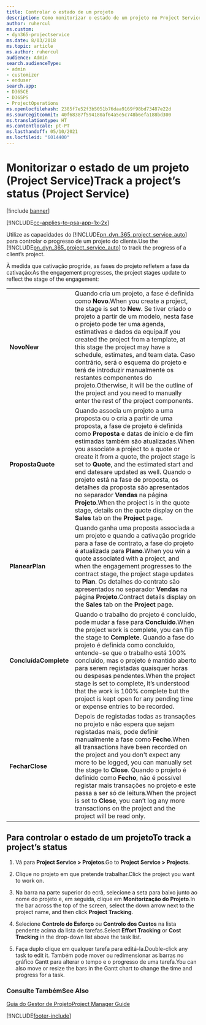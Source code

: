 ```yaml
---
title: Controlar o estado de um projeto
description: Como monitorizar o estado de um projeto no Project Service
author: ruhercul
ms.custom:
- dyn365-projectservice
ms.date: 8/03/2018
ms.topic: article
ms.author: ruhercul
audience: Admin
search.audienceType:
- admin
- customizer
- enduser
search.app:
- D365CE
- D365PS
- ProjectOperations
ms.openlocfilehash: 2385f7e52f3b5051b76daa9169f98bd73487e22d
ms.sourcegitcommit: 40f68387f594180af64a5e5c748b6efa188bd300
ms.translationtype: HT
ms.contentlocale: pt-PT
ms.lasthandoff: 05/10/2021
ms.locfileid: "6014400"
---
```

# <a name="track-a-projects-status-project-service"></a><span data-ttu-id="1d73a-103">Monitorizar o estado de um projeto (Project Service)</span><span class="sxs-lookup"><span data-stu-id="1d73a-103">Track a project’s status (Project Service)</span></span>

[!include [banner](../includes/psa-now-project-operations.md)]

[!INCLUDE[cc-applies-to-psa-app-1x-2x](../includes/cc-applies-to-psa-app-1x-2x.md)]

<span data-ttu-id="1d73a-104">Utilize as capacidades do [!INCLUDE[pn_dyn_365_project_service_auto](../includes/pn-dyn-365-project-service-auto.md)] para controlar o progresso de um projeto do cliente.</span><span class="sxs-lookup"><span data-stu-id="1d73a-104">Use the [!INCLUDE[pn_dyn_365_project_service_auto](../includes/pn-dyn-365-project-service-auto.md)] to track the progress of a client’s project.</span></span>  

<span data-ttu-id="1d73a-105">À medida que cativação progride, as fases do projeto refletem a fase da cativação:</span><span class="sxs-lookup"><span data-stu-id="1d73a-105">As the engagement progresses, the project stages update to reflect the stage of the engagement:</span></span>  


|              |                                                                                                                                                                                                                                                                                                  |
|--------------|--------------------------------------------------------------------------------------------------------------------------------------------------------------------------------------------------------------------------------------------------------------------------------------------------|
|   <span data-ttu-id="1d73a-106">**Novo**</span><span class="sxs-lookup"><span data-stu-id="1d73a-106">**New**</span></span>    | <span data-ttu-id="1d73a-107">Quando cria um projeto, a fase é definida como **Novo**.</span><span class="sxs-lookup"><span data-stu-id="1d73a-107">When you create a project, the stage is set to **New**.</span></span> <span data-ttu-id="1d73a-108">Se tiver criado o projeto a partir de um modelo, nesta fase o projeto pode ter uma agenda, estimativas e dados da equipa.</span><span class="sxs-lookup"><span data-stu-id="1d73a-108">If you created the project from a template, at this stage the project may have a schedule, estimates, and team data.</span></span> <span data-ttu-id="1d73a-109">Caso contrário, será o esquema do projeto e terá de introduzir manualmente os restantes componentes do projeto.</span><span class="sxs-lookup"><span data-stu-id="1d73a-109">Otherwise, it will be the outline of the project and you need to manually enter the rest of the project components.</span></span> |
|  <span data-ttu-id="1d73a-110">**Proposta**</span><span class="sxs-lookup"><span data-stu-id="1d73a-110">**Quote**</span></span>   |      <span data-ttu-id="1d73a-111">Quando associa um projeto a uma proposta ou o cria a partir de uma proposta, a fase de projeto é definida como **Proposta** e datas de início e de fim estimadas também são atualizadas.</span><span class="sxs-lookup"><span data-stu-id="1d73a-111">When you associate a project to a quote or create it from a quote, the project stage is set to **Quote**, and the estimated start and end datesare updated as well.</span></span> <span data-ttu-id="1d73a-112">Quando o projeto está na fase de proposta, os detalhes da proposta são apresentados no separador **Vendas** na página **Projeto**.</span><span class="sxs-lookup"><span data-stu-id="1d73a-112">When the project is in the quote stage, details on the quote display on the **Sales** tab on the **Project** page.</span></span>      |
|   <span data-ttu-id="1d73a-113">**Planear**</span><span class="sxs-lookup"><span data-stu-id="1d73a-113">**Plan**</span></span>   |                                     <span data-ttu-id="1d73a-114">Quando ganha uma proposta associada a um projeto e quando a cativação progride para a fase de contrato, a fase do projeto é atualizada para **Plano**.</span><span class="sxs-lookup"><span data-stu-id="1d73a-114">When you win a quote associated with a project, and when the engagement progresses to the contract stage, the project stage updates to **Plan**.</span></span> <span data-ttu-id="1d73a-115">Os detalhes do contrato são apresentados no separador **Vendas** na página **Projeto**.</span><span class="sxs-lookup"><span data-stu-id="1d73a-115">Contract details display on the **Sales** tab on the **Project** page.</span></span>                                      |
| <span data-ttu-id="1d73a-116">**Concluída**</span><span class="sxs-lookup"><span data-stu-id="1d73a-116">**Complete**</span></span> |                    <span data-ttu-id="1d73a-117">Quando o trabalho do projeto é concluído, pode mudar a fase para **Concluído**.</span><span class="sxs-lookup"><span data-stu-id="1d73a-117">When the project work is complete, you can flip the stage to **Complete**.</span></span> <span data-ttu-id="1d73a-118">Quando a fase do projeto é definida como concluído, entende-se que o trabalho está 100% concluído, mas o projeto é mantido aberto para serem registadas quaisquer horas ou despesas pendentes.</span><span class="sxs-lookup"><span data-stu-id="1d73a-118">When the project stage is set to complete, it’s understood that the work is 100% complete but the project is kept open for any pending time or expense entries to be recorded.</span></span>                     |
|  <span data-ttu-id="1d73a-119">**Fechar**</span><span class="sxs-lookup"><span data-stu-id="1d73a-119">**Close**</span></span>   |           <span data-ttu-id="1d73a-120">Depois de registadas todas as transações no projeto e não espera que sejam registadas mais, pode definir manualmente a fase como **Fecho**.</span><span class="sxs-lookup"><span data-stu-id="1d73a-120">When all transactions have been recorded on the project and you don't expect any more to be logged, you can manually set the stage to **Close**.</span></span> <span data-ttu-id="1d73a-121">Quando o projeto é definido como **Fecho**, não é possível registar mais transações no projeto e este passa a ser só de leitura.</span><span class="sxs-lookup"><span data-stu-id="1d73a-121">When the project is set to **Close**, you can’t log any more transactions on the project and the project will be read only.</span></span>           |

## <a name="to-track-a-projects-status"></a><span data-ttu-id="1d73a-122">Para controlar o estado de um projeto</span><span class="sxs-lookup"><span data-stu-id="1d73a-122">To track a project’s status</span></span>  

1.  <span data-ttu-id="1d73a-123">Vá para **Project Service > Projetos**.</span><span class="sxs-lookup"><span data-stu-id="1d73a-123">Go to **Project Service > Projects**.</span></span>  

2.  <span data-ttu-id="1d73a-124">Clique no projeto em que pretende trabalhar.</span><span class="sxs-lookup"><span data-stu-id="1d73a-124">Click the project you want to work on.</span></span>  

3.  <span data-ttu-id="1d73a-125">Na barra na parte superior do ecrã, selecione a seta para baixo junto ao nome do projeto e, em seguida, clique em **Monitorização do Projeto**.</span><span class="sxs-lookup"><span data-stu-id="1d73a-125">In the bar across the top of the screen, select the down arrow next to the project name, and then click **Project Tracking**.</span></span>  

4.  <span data-ttu-id="1d73a-126">Selecione **Controlo do Esforço** ou **Controlo dos Custos** na lista pendente acima da lista de tarefas.</span><span class="sxs-lookup"><span data-stu-id="1d73a-126">Select **Effort Tracking** or **Cost Tracking** in the drop-down list above the task list.</span></span>  

5.  <span data-ttu-id="1d73a-127">Faça duplo clique em qualquer tarefa para editá-la.</span><span class="sxs-lookup"><span data-stu-id="1d73a-127">Double-click any task to edit it.</span></span> <span data-ttu-id="1d73a-128">Também pode mover ou redimensionar as barras no gráfico Gantt para alterar o tempo e o progresso de uma tarefa.</span><span class="sxs-lookup"><span data-stu-id="1d73a-128">You can also move or resize the bars in the Gantt chart to change the time and progress for a task.</span></span>  

### <a name="see-also"></a><span data-ttu-id="1d73a-129">Consulte Também</span><span class="sxs-lookup"><span data-stu-id="1d73a-129">See Also</span></span>  
 [<span data-ttu-id="1d73a-130">Guia do Gestor de Projeto</span><span class="sxs-lookup"><span data-stu-id="1d73a-130">Project Manager Guide</span></span>](../psa/project-manager-guide.md)


[!INCLUDE[footer-include](../includes/footer-banner.md)]